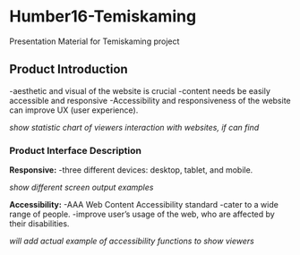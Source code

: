 # Humber16-Temiskaming
Presentation Material for Temiskaming project

## Product Introduction
-aesthetic and visual of the website is crucial
-content needs be easily accessible and responsive
-Accessibility and responsiveness of the website can improve UX (user experience). 

_show statistic chart of viewers interaction with websites, if can find_ 

### Product Interface Description
**Responsive:** 
-three different devices: desktop, tablet, and mobile. 

_show different screen output examples_

**Accessibility:** 
-AAA Web Content Accessibility standard
-cater to a wide range of people. 
-improve user’s usage of the web, who are affected by their disabilities.

_will add actual example of accessibility functions to show viewers_
